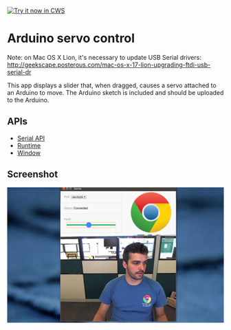 <a target="_blank" href="https://chrome.google.com/webstore/detail/lhedgapiolhajjkgokaplenafmdppmak">![Try it now in CWS](https://raw.github.com/GoogleChrome/chrome-app-samples/master/tryitnowbutton.png "Click here to install this sample from the Chrome Web Store")</a>


# Arduino servo control

Note: on Mac OS X Lion, it's necessary to update USB Serial drivers:
http://geekscape.posterous.com/mac-os-x-17-lion-upgrading-ftdi-usb-serial-dr

This app displays a slider that, when dragged, causes a servo attached to an Arduino to move. The Arduino sketch is included and should be uploaded to the Arduino.

## APIs

* [Serial API](http://developer.chrome.com/apps/app.hardware.html#serial)
* [Runtime](http://developer.chrome.com/apps/app.runtime.html)
* [Window](http://developer.chrome.com/apps/app.window.html)
     
## Screenshot
![screenshot](/samples/servo/assets/screenshot_1280_800.png)

